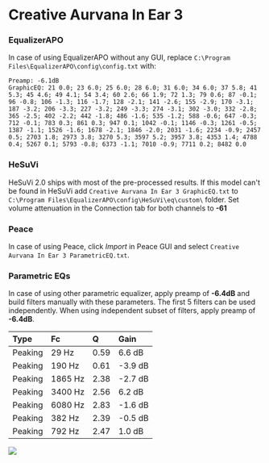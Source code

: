 # Creative Aurvana In Ear 3

### EqualizerAPO
In case of using EqualizerAPO without any GUI, replace `C:\Program Files\EqualizerAPO\config\config.txt`
with:
```
Preamp: -6.1dB
GraphicEQ: 21 0.0; 23 6.0; 25 6.0; 28 6.0; 31 6.0; 34 6.0; 37 5.8; 41 5.3; 45 4.6; 49 4.1; 54 3.4; 60 2.6; 66 1.9; 72 1.3; 79 0.6; 87 -0.1; 96 -0.8; 106 -1.3; 116 -1.7; 128 -2.1; 141 -2.6; 155 -2.9; 170 -3.1; 187 -3.2; 206 -3.3; 227 -3.2; 249 -3.3; 274 -3.1; 302 -3.0; 332 -2.8; 365 -2.5; 402 -2.2; 442 -1.8; 486 -1.6; 535 -1.2; 588 -0.6; 647 -0.3; 712 -0.1; 783 0.3; 861 0.3; 947 0.1; 1042 -0.1; 1146 -0.3; 1261 -0.5; 1387 -1.1; 1526 -1.6; 1678 -2.1; 1846 -2.0; 2031 -1.6; 2234 -0.9; 2457 0.5; 2703 1.8; 2973 3.8; 3270 5.3; 3597 5.2; 3957 3.8; 4353 1.4; 4788 0.4; 5267 0.1; 5793 -0.8; 6373 -1.1; 7010 -0.9; 7711 0.2; 8482 0.0
```

### HeSuVi
HeSuVi 2.0 ships with most of the pre-processed results. If this model can't be found in HeSuVi add
`Creative Aurvana In Ear 3 GraphicEQ.txt` to `C:\Program Files\EqualizerAPO\config\HeSuVi\eq\custom\` folder.
Set volume attenuation in the Connection tab for both channels to **-61**

### Peace
In case of using Peace, click *Import* in Peace GUI and select `Creative Aurvana In Ear 3 ParametricEQ.txt`.

### Parametric EQs
In case of using other parametric equalizer, apply preamp of **-6.4dB** and build filters manually
with these parameters. The first 5 filters can be used independently.
When using independent subset of filters, apply preamp of **-6.4dB**.

| Type    | Fc      |    Q | Gain    |
|:--------|:--------|:-----|:--------|
| Peaking | 29 Hz   | 0.59 | 6.6 dB  |
| Peaking | 190 Hz  | 0.61 | -3.9 dB |
| Peaking | 1865 Hz | 2.38 | -2.7 dB |
| Peaking | 3400 Hz | 2.56 | 6.2 dB  |
| Peaking | 6080 Hz | 2.83 | -1.6 dB |
| Peaking | 382 Hz  | 2.39 | -0.5 dB |
| Peaking | 792 Hz  | 2.47 | 1.0 dB  |

![](https://raw.githubusercontent.com/jaakkopasanen/AutoEq/master/results/innerfidelity/sbaf-serious/Creative%20Aurvana%20In%20Ear%203/Creative%20Aurvana%20In%20Ear%203.png)